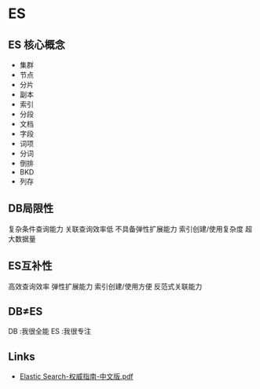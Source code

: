 # ES


## ES 核心概念

- 集群
- 节点
- 分片
- 副本
- 索引
- 分段
- 文档
- 字段
- 词项
- 分词
- 倒排
- BKD
- 列存


## DB局限性

复杂条件查询能力
关联查询效率低
不具备弹性扩展能力
索引创建/使用复杂度
超大数据量

## ES互补性

高效查询效率
弹性扩展能力
索引创建/使用方便
反范式关联能力

## DB≠ES

DB :我很全能
ES :我很专注

## Links

- [Elastic Search-权威指南-中文版.pdf](https://www.aliyundrive.com/s/wQVsSFCrycZ)